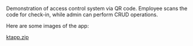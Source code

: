 Demonstration of access control system via QR code. Employee scans the code for check-in, while admin can perform CRUD operations.

Here are some images of the app:

[ktapp.zip](https://github.com/user-attachments/files/16125662/ktapp.zip)
